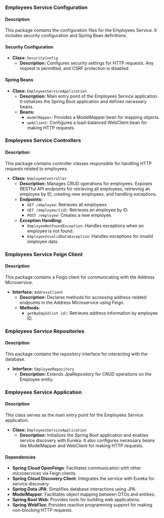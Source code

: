 ### Employees Service Configuration

#### Description
This package contains the configuration files for the Employees Service. It includes security configuration and Spring Bean definitions.

#### Security Configuration
- **Class:** `SecurityConfig`
  - **Description:** Configures security settings for HTTP requests. Any request is permitted, and CSRF protection is disabled.

#### Spring Beans
- **Class:** `EmployeesServiceApplication`
  - **Description:** Main entry point of the Employees Service application. It initializes the Spring Boot application and defines necessary beans.
  - **Beans:**
    - `modelMapper`: Provides a ModelMapper bean for mapping objects.
    - `webClient`: Configures a load-balanced WebClient bean for making HTTP requests.

### Employees Service Controllers

#### Description
This package contains controller classes responsible for handling HTTP requests related to employees.

- **Class:** `EmployeeController`
  - **Description:** Manages CRUD operations for employees. Exposes RESTful API endpoints for retrieving all employees, retrieving an employee by ID, creating new employees, and handling exceptions.
  - **Endpoints:**
    - `GET /employee`: Retrieves all employees.
    - `GET /employee/{id}`: Retrieves an employee by ID.
    - `POST /employee`: Creates a new employee.
  - **Exception Handling:**
    - `EmployeeNotFoundException`: Handles exceptions when an employee is not found.
    - `EmployeeInvalidDataException`: Handles exceptions for invalid employee data.

### Employees Service Feign Client

#### Description
This package contains a Feign client for communicating with the Address Microservice.

- **Interface:** `AddressClient`
  - **Description:** Declares methods for accessing address-related endpoints in the Address Microservice using Feign.
  - **Methods:**
    - `getByEmpId(int id)`: Retrieves address information by employee ID.

### Employees Service Repositories

#### Description
This package contains the repository interface for interacting with the database.

- **Interface:** `EmployeeRepository`
  - **Description:** Extends JpaRepository for CRUD operations on the Employee entity.

### Employees Service Application

#### Description
This class serves as the main entry point for the Employees Service application.

- **Class:** `EmployeesServiceApplication`
  - **Description:** Initializes the Spring Boot application and enables service discovery with Eureka. It also configures necessary beans like ModelMapper and WebClient for making HTTP requests.

#### Dependencies
- **Spring Cloud OpenFeign**: Facilitates communication with other microservices via Feign clients.
- **Spring Cloud Discovery Client**: Integrates the service with Eureka for service discovery.
- **Spring Data JPA**: Simplifies database interactions using JPA.
- **ModelMapper**: Facilitates object mapping between DTOs and entities.
- **Spring Boot Web**: Provides tools for building web applications.
- **Spring WebFlux**: Provides reactive programming support for making non-blocking HTTP requests.
